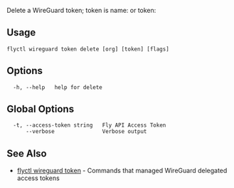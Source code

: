 Delete a WireGuard token; token is name:<name> or token:<token>

## Usage
~~~
flyctl wireguard token delete [org] [token] [flags]
~~~

## Options

~~~
  -h, --help   help for delete
~~~

## Global Options

~~~
  -t, --access-token string   Fly API Access Token
      --verbose               Verbose output
~~~

## See Also

* [flyctl wireguard token](/docs/flyctl/wireguard-token/)	 - Commands that managed WireGuard delegated access tokens

